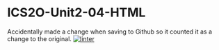 # ICS2O-Unit2-04-HTML
Accidentally made a change when saving to Github so it counted it as a change to the original.
[![linter](https://github.com/Hashir14/ICS2O-Unit2-04-HTML/workflows/linter/badge.svg)](https://github.com/marketplace/actions/super-linter)
